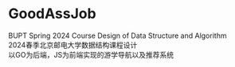 # GoodAssJob
BUPT Spring 2024 Course Design of Data Structure and Algorithm <br/>
2024春季北京邮电大学数据结构课程设计 <br/>
以GO为后端，JS为前端实现的游学导航以及推荐系统
